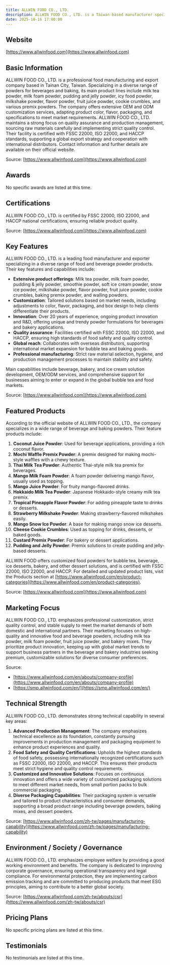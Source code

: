 ```yaml
---
title: ALLWIN FOOD CO., LTD.
description: ALLWIN FOOD CO., LTD. is a Taiwan-based manufacturer specializing in customized food and beverage powders, supplying global markets with products like milk tea powder, milk foam powder, and premix baking solutions. With over 20 years of industry experience, the company emphasizes innovation, strict quality control, and holds certifications including FSSC 22000, ISO 22000, and HACCP.
date: 2025-10-16 17:00:00
---
```


## Website

[https://www.allwinfood.com](https://www.allwinfood.com)

## Basic Information

ALLWIN FOOD CO., LTD. is a professional food manufacturing and export company based in Tainan City, Taiwan. Specializing in a diverse range of powders for beverages and baking, its main product lines include milk tea powder, milk foam powder, pudding and jelly powder, icy food powder, milkshake powder, flavor powder, fruit juice powder, cookie crumbles, and various premix powders. The company offers extensive OEM and ODM customization services, adapting product color, flavor, packaging, and specifications to meet market requirements. ALLWIN FOOD CO., LTD. maintains a strong focus on quality assurance and production management, sourcing raw materials carefully and implementing strict quality control. Their facility is certified with FSSC 22000, ISO 22000, and HACCP standards, supporting a global export strategy and cooperation with international distributors. Contact information and further details are available on their official website.

Source: [https://www.allwinfood.com](https://www.allwinfood.com)

## Awards

No specific awards are listed at this time.

## Certifications

ALLWIN FOOD CO., LTD. is certified by FSSC 22000, ISO 22000, and HACCP national certifications, ensuring reliable product quality.

Source: [https://www.allwinfood.com](https://www.allwinfood.com)

## Key Features

ALLWIN FOOD CO., LTD. is a leading food manufacturer and exporter specializing in a diverse range of food and beverage powder products. Their key features and capabilities include:

- **Extensive product offerings**: Milk tea powder, milk foam powder, pudding & jelly powder, smoothie powder, soft ice cream powder, snow ice powder, milkshake powder, flavor powder, fruit juice powder, cookie crumbles, baking premix powder, and walling powders.
- **Customization**: Tailored solutions based on market needs, including adjustments to color, flavor, packaging, and box design to help clients differentiate their products.
- **Innovation**: Over 20 years of experience, ongoing product innovation and R&D, offering unique and trendy powder formulations for beverages and bakery applications.
- **Quality assurance**: Facilities certified with FSSC 22000, ISO 22000, and HACCP, ensuring high standards of food safety and quality control.
- **Global reach**: Collaborates with overseas distributors, supporting international market expansion for bubble tea and baking goods.
- **Professional manufacturing**: Strict raw material selection, hygiene, and production management processes to maintain stability and safety.

Main capabilities include beverage, bakery, and ice cream solution development, OEM/ODM services, and comprehensive support for businesses aiming to enter or expand in the global bubble tea and food markets.

Source: [https://www.allwinfood.com](https://www.allwinfood.com)

## Featured Products

According to the official website of ALLWIN FOOD CO., LTD., the company specializes in a wide range of beverage and baking powders. Their feature products include:

1. **Coconut Juice Powder**: Used for beverage applications, providing a rich coconut flavor.
2. **Mochi Waffle Premix Powder**: A premix designed for making mochi-style waffles with a chewy texture.
3. **Thai Milk Tea Powder**: Authentic Thai-style milk tea premix for beverages.
4. **Mango Milk Foam Powder**: A foam powder delivering mango flavor, usually used as topping.
5. **Mango Juice Powder**: For fruity mango-flavored drinks.
6. **Hokkaido Milk Tea Powder**: Japanese Hokkaido-style creamy milk tea premix.
7. **Tropical Pineapple Flavor Powder**: For adding pineapple taste to drinks or desserts.
8. **Strawberry Milkshake Powder**: Making strawberry-flavored milkshakes easily.
9. **Mango Snow Ice Powder**: A base for making mango snow ice desserts.
10. **Cheese Cookie Crumbles**: Used as topping for drinks, desserts, or baked goods.
11. **Custard Premix Powder**: For bakery or dessert applications.
12. **Pudding and Jelly Powder**: Premix solutions to create pudding and jelly-based desserts.

ALLWIN FOOD offers customized food powders for bubble tea, beverage, ice desserts, bakery, and other dessert solutions, and is certified with FSSC 22000, ISO 22000, and HACCP. For detailed and updated product lists, visit the Products section at [https://www.allwinfood.com/en/product-categories](https://www.allwinfood.com/en/product-categories).

Source: [https://www.allwinfood.com](https://www.allwinfood.com)

## Marketing Focus

ALLWIN FOOD CO., LTD. emphasizes professional customization, strict quality control, and stable supply to meet the market demands of both domestic and international partners. Their marketing focuses on high-quality and innovative food and beverage powders, including milk tea powder, milk foam powder, fruit juice powder, and bakery mixes. They prioritize product innovation, keeping up with global market trends to support business partners in the beverage and bakery industries seeking premium, customizable solutions for diverse consumer preferences.

Source:
- [https://www.allwinfood.com/en/abouts/company-profile](https://www.allwinfood.com/en/abouts/company-profile)
- [https://smp.allwinfood.com/en/](https://smp.allwinfood.com/en/)

## Technical Strength

ALLWIN FOOD CO., LTD. demonstrates strong technical capability in several key areas:

1. **Advanced Production Management**: The company emphasizes technical excellence as its foundation, constantly pursuing improvements in production management and packaging equipment to enhance product experiences and quality.
2. **Food Safety and Quality Certifications**: Upholds the highest standards of food safety, possessing internationally recognized certifications such as FSSC 22000, ISO 22000, and HACCP. This ensures their products meet strict hygiene and quality control requirements.
3. **Customized and Innovative Solutions**: Focuses on continuous innovation and offers a wide variety of customized packaging solutions to meet different market needs, from small portion packs to bulk commercial packaging.
4. **Diverse Packaging Capabilities**: Their packaging system is versatile and tailored to product characteristics and consumer demands, supporting a broad product range including beverage powders, baking mixes, and dessert powders.

Source: [https://www.allwinfood.com/zh-tw/pages/manufacturing-capability](https://www.allwinfood.com/zh-tw/pages/manufacturing-capability)

## Environment / Society / Governance

ALLWIN FOOD CO., LTD. emphasizes employee welfare by providing a good working environment and benefits. The company is dedicated to improving corporate governance, ensuring operational transparency and legal compliance. For environmental protection, they are implementing carbon emission tracking and are committed to producing products that meet ESG principles, aiming to contribute to a better global society.

Source: [https://www.allwinfood.com/zh-tw/abouts/csr](https://www.allwinfood.com/zh-tw/abouts/csr)

## Pricing Plans

No specific pricing plans are listed at this time.

## Testimonials

No testimonials are listed at this time.